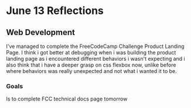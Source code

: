 # June 13 Reflections

## Web Development

I've managed to complete the FreeCodeCamp Challenge Product Landing Page. I think i got better at debugging
when i was building the product landing page as i encountered different behaviors i wasn't expecting
and i also think that i have a deeper grasp on css flexbox now, unlike before where behaviors was really unexpected and
not what i wanted it to be.

### Goals

Is to complete FCC technical docs page tomorrow 